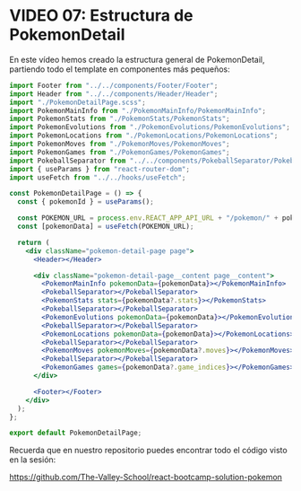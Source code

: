 # VIDEO 07: Estructura de PokemonDetail

En este vídeo hemos creado la estructura general de PokemonDetail, partiendo todo el template en componentes más pequeños:

```jsx
import Footer from "../../components/Footer/Footer";
import Header from "../../components/Header/Header";
import "./PokemonDetailPage.scss";
import PokemonMainInfo from "./PokemonMainInfo/PokemonMainInfo";
import PokemonStats from "./PokemonStats/PokemonStats";
import PokemonEvolutions from "./PokemonEvolutions/PokemonEvolutions";
import PokemonLocations from "./PokemonLocations/PokemonLocations";
import PokemonMoves from "./PokemonMoves/PokemonMoves";
import PokemonGames from "./PokemonGames/PokemonGames";
import PokeballSeparator from "../../components/PokeballSeparator/PokeballSeparator";
import { useParams } from "react-router-dom";
import useFetch from "../../hooks/useFetch";

const PokemonDetailPage = () => {
  const { pokemonId } = useParams();

  const POKEMON_URL = process.env.REACT_APP_API_URL + "/pokemon/" + pokemonId;
  const [pokemonData] = useFetch(POKEMON_URL);

  return (
    <div className="pokemon-detail-page page">
      <Header></Header>

      <div className="pokemon-detail-page__content page__content">
        <PokemonMainInfo pokemonData={pokemonData}></PokemonMainInfo>
        <PokeballSeparator></PokeballSeparator>
        <PokemonStats stats={pokemonData?.stats}></PokemonStats>
        <PokeballSeparator></PokeballSeparator>
        <PokemonEvolutions pokemonData={pokemonData}></PokemonEvolutions>
        <PokeballSeparator></PokeballSeparator>
        <PokemonLocations pokemonData={pokemonData}></PokemonLocations>
        <PokeballSeparator></PokeballSeparator>
        <PokemonMoves pokemonMoves={pokemonData?.moves}></PokemonMoves>
        <PokeballSeparator></PokeballSeparator>
        <PokemonGames games={pokemonData?.game_indices}></PokemonGames>
      </div>

      <Footer></Footer>
    </div>
  );
};

export default PokemonDetailPage;
```

Recuerda que en nuestro repositorio puedes encontrar todo el código visto en la sesión:

<https://github.com/The-Valley-School/react-bootcamp-solution-pokemon>
